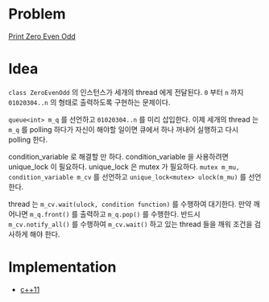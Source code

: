 # Problem

[Print Zero Even Odd](https://leetcode.com/problems/print-zero-even-odd/)

# Idea

`class ZeroEvenOdd` 의 인스턴스가 세개의 thread 에게 전달된다. `0`
부터 `n` 까지 `01020304..n` 의 형태로 출력하도록 구현하는 문제이다.

`queue<int> m_q` 를 선언하고 `01020304..n` 를 미리 삽입한다.
이제 세개의 thread 는 `m_q` 를 polling 하다가 자신이 해야할
일이면 큐에서 하나 꺼내어 실행하고 다시 polling 한다.

condition_variable 로 해결할 만 하다. condition_variable 을
사용하려면 unique_lock 이 필요하다. unique_lock 은 mutex 가
필요하다. `mutex m_mu, condition_variable m_cv` 를 선언하고
`unique_lock<mutex> ulock(m_mu)` 를 선언한다.

thread 는 `m_cv.wait(ulock, condition function)` 를 수행하여
대기한다. 만약 깨어나면 `m_q.front()` 를 출력하고 `m_q.pop()` 를
수행한다.  반드시 `m_cv.notify_all()` 를 수행하여 `m_cv.wait()` 하고
있는 thread 들을 깨워 조건을 검사하게 해야 한다.

# Implementation

* [c++11](a.cpp)
